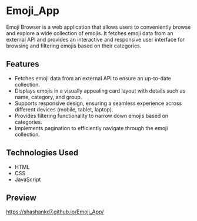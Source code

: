 # Emoji_App

Emoji Browser is a web application that allows users to conveniently browse and explore a wide collection of emojis. It fetches emoji data from an external API and provides an interactive and responsive user interface for browsing and filtering emojis based on their categories.

## Features

- Fetches emoji data from an external API to ensure an up-to-date collection.
- Displays emojis in a visually appealing card layout with details such as name, category, and group.
- Supports responsive design, ensuring a seamless experience across different devices (mobile, tablet, laptop).
- Provides filtering functionality to narrow down emojis based on categories.
- Implements pagination to efficiently navigate through the emoji collection.

## Technologies Used

- HTML
- CSS
- JavaScript

## Preview

https://shashankd7.github.io/Emoji_App/
